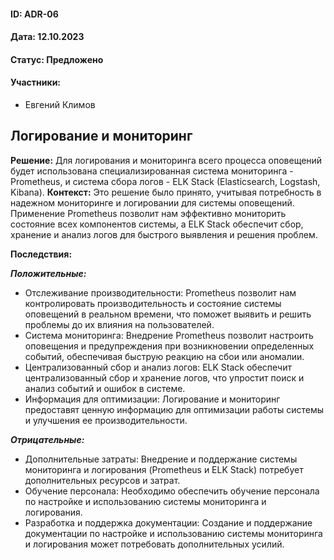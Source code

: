 #### ID: ADR-06

#### Дата: 12.10.2023

#### Статус: Предложено

#### Участники:
* Евгений Климов

## Логирование и мониторинг

**Решение:** Для логирования и мониторинга всего процесса оповещений будет использована специализированная система мониторинга - Prometheus, и система сбора логов - ELK Stack (Elasticsearch, Logstash, Kibana).
**Контекст:** Это решение было принято, учитывая потребность в надежном мониторинге и логировании для системы оповещений. Применение Prometheus позволит нам эффективно мониторить состояние всех компонентов системы, а ELK Stack обеспечит сбор, хранение и анализ логов для быстрого выявления и решения проблем.

**Последствия:**

***Положительные:***
- Отслеживание производительности: Prometheus позволит нам контролировать производительность и состояние системы оповещений в реальном времени, что поможет выявить и решить проблемы до их влияния на пользователей.
- Система мониторинга: Внедрение Prometheus позволит настроить оповещения и предупреждения при возникновении определенных событий, обеспечивая быструю реакцию на сбои или аномалии.
- Централизованный сбор и анализ логов: ELK Stack обеспечит централизованный сбор и хранение логов, что упростит поиск и анализ событий и ошибок в системе.
- Информация для оптимизации: Логирование и мониторинг предоставят ценную информацию для оптимизации работы системы и улучшения ее производительности.

***Отрицательные:***
- Дополнительные затраты: Внедрение и поддержание системы мониторинга и логирования (Prometheus и ELK Stack) потребует дополнительных ресурсов и затрат.
- Обучение персонала: Необходимо обеспечить обучение персонала по настройке и использованию системы мониторинга и логирования.
- Разработка и поддержка документации: Создание и поддержание документации по настройке и использованию системы мониторинга и логирования может потребовать дополнительных усилий.